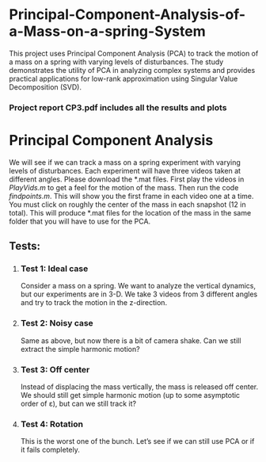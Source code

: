 # Principal-Component-Analysis-of-a-Mass-on-a-spring-System
This project uses Principal Component Analysis (PCA) to track the motion of a mass on a spring with varying levels of disturbances. The study demonstrates the utility of PCA in analyzing complex systems and provides practical applications for low-rank approximation using Singular Value Decomposition (SVD).
<h3>Project report CP3.pdf includes all the results and plots</h3>

<!DOCTYPE html>
<html>
  <body>
    <h1>Principal Component Analysis</h1>
    <p>We will see if we can track a mass on a spring experiment with varying levels of disturbances. Each experiment will have three videos taken at different angles. Please download the *.mat files. First play the videos in <em>PlayVids.m</em> to get a feel for the motion of the mass. Then run the code <em>findpoints.m</em>. This will show you the first frame in each video one at a time. You must click on roughly the center of the mass in each snapshot (12 in total). This will produce *.mat files for the location of the mass in the same folder that you will have to use for the PCA.</p>
    <h2>Tests:</h2>
    <ol>
      <li>
        <h3>Test 1: Ideal case</h3>
        <p>Consider a mass on a spring. We want to analyze the vertical dynamics, but our experiments are in 3-D. We take 3 videos from 3 different angles and try to track the motion in the z-direction.</p>
      </li>
      <li>
        <h3>Test 2: Noisy case</h3>
        <p>Same as above, but now there is a bit of camera shake. Can we still extract the simple harmonic motion?</p>
      </li>
      <li>
        <h3>Test 3: Off center</h3>
        <p>Instead of displacing the mass vertically, the mass is released off center. We should still get simple harmonic motion (up to some asymptotic order of ε), but can we still track it?</p>
      </li>
      <li>
        <h3>Test 4: Rotation</h3>
        <p>This is the worst one of the bunch. Let’s see if we can still use PCA or if it fails completely.</p>
      </li>
    </ol>
  </body>
</html>
